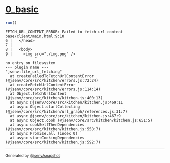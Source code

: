 # [0_basic](../../img_not_found_build.test.mjs#L22)

```js
run()
```

```console
FETCH_URL_CONTENT_ERROR: Failed to fetch url content
base/client/main.html:9:10
6 |   </head>
7 | 
8 |   <body>
9 |     <img src="./img.png" />
             ^
no entry on filesystem
--- plugin name ---
"jsenv:file_url_fetching"
  at createFailedToFetchUrlContentError (@jsenv/core/src/kitchen/errors.js:72:24)
  at createFetchUrlContentError (@jsenv/core/src/kitchen/errors.js:114:14)
  at Object.fetchUrlContent (@jsenv/core/src/kitchen/kitchen.js:400:13)
  at async @jsenv/core/src/kitchen/kitchen.js:469:11
  at async Object.startCollecting (@jsenv/core/src/kitchen/url_graph/references.js:31:7)
  at async @jsenv/core/src/kitchen/kitchen.js:467:9
  at async Object.cook (@jsenv/core/src/kitchen/kitchen.js:651:5)
  at async cookSelfThenDependencies (@jsenv/core/src/kitchen/kitchen.js:558:7)
  at async Promise.all (index 0)
  at async startCookingDependencies (@jsenv/core/src/kitchen/kitchen.js:592:7)
```

---

<sub>
  Generated by <a href="https://github.com/jsenv/core/tree/main/packages/independent/snapshot">@jsenv/snapshot</a>
</sub>
